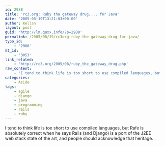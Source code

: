 ```yaml
---
id: 2988
title: 'rc3.org: Ruby the gateway drug.... for Java'
date: '2005-08-19T13:21:03+00:00'
author: Kellan
layout: post
guid: 'http://lm.quxx.info/?p=2988'
permalink: /2005/08/19/rc3org-ruby-the-gateway-drug-for-java/
typo_id:
    - '2986'
mt_id:
    - '3053'
link_related:
    - 'http://rc3.org/2005/08/ruby_the_gateway_drug.php'
raw_content:
    - 'I tend to think life is too short to use compiled languages, but Rafe is absolutely correct when he says Rails (and Django) is a port of the J2EE web stack state of the art, and people should acknowledge that heritage.'
categories:
    - Aside
tags:
    - agile
    - django
    - java
    - programming
    - rails
    - ruby
---
```


I tend to think life is too short to use compiled languages, but Rafe is absolutely correct when he says Rails (and Django) is a port of the J2EE web stack state of the art, and people should acknowledge that heritage.
